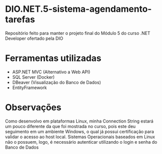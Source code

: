 # DIO.NET.5-sistema-agendamento-tarefas
Repositório feito para manter o projeto final do Módulo 5 do curso .NET Developer ofertado pela DIO

# Ferramentas utilizadas
- ASP.NET MVC (Alternativo a Web API)
- SQL Server (Docker)
- DBeaver (Visualização do Banco de Dados)
- EntityFramework

# Observações
Como desenvolvo em plataformas Linux, minha Connection String estará um pouco diferente da que foi mostrada no curso, pois este deu seguimento em um ambiente Windows, o qual já possui certificação para validar o acesso ao host local. Sistemas Operacionais baseados em Linux não o possuem, logo, é necessário autenticar utilizando o login e senha do Banco de Dados
